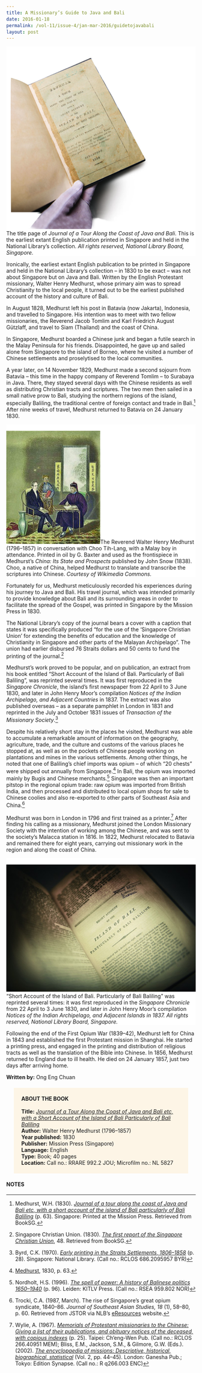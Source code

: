 ```yaml
---
title: A Missionary’s Guide to Java and Bali
date: 2016-01-18
permalink: /vol-11/issue-4/jan-mar-2016/guidetojavabali
layout: post
---
```

<div style="background-color: white;"><br><img src="/images/vol-11-issue-4/guide-to-java-and-bali/01_javaandbali.jpg">The title page of <i>Journal of a Tour Along the Coast of Java and Bali</i>. This is the earliest extant English publication printed in Singapore and held in the National Library’s collection. <i>All rights reserved, National Library Board, Singapore.</i></div>

Ironically, the earliest extant English publication to be printed in Singapore and held in the National Library’s collection – in 1830 to be exact – was not about Singapore but on Java and Bali. Written by the English Protestant missionary, Walter Henry Medhurst, whose primary aim was to spread Christianity to the local people, it turned out to be the earliest published account of the history and culture of Bali.

In August 1828, Medhurst left his post in Batavia (now Jakarta), Indonesia, and travelled to Singapore. His intention was to meet with two fellow missionaries, the Reverend Jacob Tomlim and Karl Friedrich August Gützlaff, and travel to Siam (Thailand) and the coast of China.

In Singapore, Medhurst boarded a Chinese junk and began a futile search in the Malay Peninsula for his friends. Disappointed, he gave up and sailed alone from Singapore to the island of Borneo, where he visited a number of Chinese settlements and proselytised to the local communities.

A year later, on 14 November 1829, Medhurst made a second sojourn from Batavia – this time in the happy company of Reverend Tomlim – to Surabaya in Java. There, they stayed several days with the Chinese residents as well as distributing Christian tracts and scriptures. The two men then sailed in a small native prow to Bali, studying the northern regions of the island, especially Baliling, the traditional centre of foreign contact and trade in Bali.[^1] After nine weeks of travel, Medhurst returned to Batavia on 24 January 1830.

<div style="background-color: white;"><br><img src="/images/vol-11-issue-4/guide-to-java-and-bali/02_javaandbali.jpg">The Reverend Walter Henry Medhurst (1796–1857) in conversation with Choo Tih-Lang, with a Malay boy in attendance. Printed in oil by G. Baxter and used as the frontispiece in Medhurst’s <i>China: Its State and Prospects</i> published by John Snow (1838). Choo, a native of China, helped Medhurst to translate and transcribe the scriptures into Chinese. <i>Courtesy of Wikimedia Commons.</i></div>

Fortunately for us, Medhurst meticulously recorded his experiences during his journey to Java and Bali. His travel journal, which was intended primarily to provide knowledge about Bali and its surrounding areas in order to facilitate the spread of the Gospel, was printed in Singapore by the Mission Press in 1830.

The National Library’s copy of the journal bears a cover with a caption that states it was specifically produced “for the use of the ‘Singapore Christian Union’ for extending the benefits of education and the knowledge of Christianity in Singapore and other parts of the Malayan Archipelago”. The union had earlier disbursed 76 Straits dollars and 50 cents to fund the printing of the journal.[^2]

Medhurst’s work proved to be popular, and on publication, an extract from his book entitled “Short Account of the Island of Bali. Particularly of Bali Baliling”, was reprinted several times. It was first reproduced in the *Singapore Chronicle*, the island’s first newspaper from 22 April to 3 June 1830, and later in John Henry Moor’s compilation *Notices of the Indian Archipelago, and Adjacent Countries* in 1837. The extract was also published overseas – as a separate pamphlet in London in 1831 and reprinted in the July and October 1831 issues of *Transaction of the Missionary Society*.[^3]

Despite his relatively short stay in the places he visited, Medhurst was able to accumulate a remarkable amount of information on the geography, agriculture, trade, and the culture and customs of the various places he stopped at, as well as on the pockets of Chinese people working on plantations and mines in the various settlements. Among other things, he noted that one of Baliling’s chief imports was opium – of which “20 chests” were shipped out annually from Singapore.[^4] In Bali, the opium was imported mainly by Bugis and Chinese merchants.[^5] Singapore was then an important pitstop in the regional opium trade: raw opium was imported from British India, and then processed and distributed to local opium shops for sale to Chinese coolies and also re-exported to other parts of Southeast Asia and China.[^6]

Medhurst was born in London in 1796 and first trained as a printer.[^7] After finding his calling as a missionary, Medhurst joined the London Missionary Society with the intention of working among the Chinese, and was sent to the society’s Malacca station in 1816. In 1822, Medhurst relocated to Batavia and remained there for eight years, carrying out missionary work in the region and along the coast of China.

<div style="background-color: white;"><br><img src="/images/vol-11-issue-4/guide-to-java-and-bali/03_javaandbali.jpg">“Short Account of the Island of Bali. Particularly of Bali Baliling” was reprinted several times: it was first reproduced in the <i>Singapore Chronicle</i> from 22 April to 3 June 1830, and later in John Henry Moor’s compilation <i>Notices of the Indian Archipelago, and Adjacent Islands in 1837. All rights reserved, National Library Board, Singapore.</i></div>

Following the end of the First Opium War (1839–42), Medhurst left for China in 1843 and established the first Protestant mission in Shanghai. He started a printing press, and engaged in the printing and distribution of religious tracts as well as the translation of the Bible into Chinese. In 1856, Medhurst returned to England due to ill health. He died on 24 January 1857, just two days after arriving home.

**Written by:** Ong Eng Chuan

<div style="background-colour:#fdf5e6; padding:20px; margin: 20px; background: #fdf5e6;"><b>ABOUT THE BOOK</b>
<br><br>
<b>Title:</b> <i><a href="https://eresources.nlb.gov.sg/printheritage/detail/6f5dbed1-1dd2-411f-bac8-473b4c67e30b.aspx">Journal of a Tour Along the Coast of Java and Bali etc, with a Short Account of the Island of Bali Particularly of Bali Baliling</a></i>
<br>
<b>Author:</b> Walter Henry Medhurst (1796–1857)
<br>
<b>Year published:</b> 1830
<br>
<b>Publisher:</b> Mission Press (Singapore)
<br>
<b>Language:</b> English
<br>
<b>Type:</b> Book; 40 pages
<br>
<b>Location:</b> Call no.: RRARE 992.2 JOU; Microfilm no.: NL 5827
</div>
	
#### **NOTES**

[^1]:Medhurst, W.H. (1830). *[Journal of a tour along the coast of Java and Bali etc, with a short account of the island of Bali particularly of Bali Baliling](https://eresources.nlb.gov.sg/printheritage/detail/6f5dbed1-1dd2-411f-bac8-473b4c67e30b.aspx)* (p. 63). Singapore: Printed at the Mission Press. Retrieved from BookSG.

[^2]:Singapore Christian Union. (1830). *[The first report of the Singapore Christian Union](https://eresources.nlb.gov.sg/printheritage/detail/f6c7e4f9-05d1-4281-85c4-ad2bfbbaf28d.aspx)*, 48. Retrieved from BookSG.

[^3]:Byrd, C.K. (1970). *[Early printing in the Straits Settlements, 1806–1858](http://eservice.nlb.gov.sg/item_holding_s.aspx?bid=4081984)* (p. 28). Singapore: National Library. (Call no.: RCLOS 686.2095957 BYR)

[^4]:[Medhurst](https://eresources.nlb.gov.sg/printheritage/detail/6f5dbed1-1dd2-411f-bac8-473b4c67e30b.aspx), 1830, p. 63.

[^5]:Nordholt, H.S. (1996). *[The spell of power: A history of Balinese politics 1650–1940](http://eservice.nlb.gov.sg/item_holding_s.aspx?bid=8132398)* (p. 96). Leiden: KITLV Press. (Call no.: RSEA 959.802 NOR)

[^6]:Trocki, C.A. (1987, March). The rise of Singapore’s great opium syndicate, 1840–86. *Journal of Southeast Asian Studies, 18* (1), 58–80, p. 60. Retrieved from JSTOR via NLB’s [eResources](https://eresources.nlb.gov.sg/main/) website.

[^7]:Wylie, A. (1967). *[Memorials of Protestant missionaries to the Chinese: Giving a list of their publications, and obituary notices of the deceased, with copious indexes](http://eservice.nlb.gov.sg/item_holding_s.aspx?bid=5031695)* (p. 25). Taipei: Ch’eng-Wen Pub. (Call no.: RCLOS 266.40951 MEM); Bliss, E.M., Jackson, S.M., & Gilmore, G.W. (Eds.). (2002). *[The encyclopaedia of missions: Descriptive, historical, biographical, statistical](http://eservice.nlb.gov.sg/item_holding_s.aspx?bid=12280715)* (Vol. 2, pp. 44–45). London: Ganesha Pub.; Tokyo: Edition Synapse. (Call no.: R q266.003 ENC)